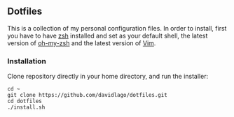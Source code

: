 ## Dotfiles
This is a collection of my personal configuration files. In order to install,
first you have to have [zsh](http://www.zsh.org/) installed and set as your
default shell, the latest version of
[oh-my-zsh](https://github.com/robbyrussell/oh-my-zsh) and the latest version
of [Vim](http://www.vim.org/).

### Installation
Clone repository directly in your home directory, and run the installer:
```
cd ~
git clone https://github.com/davidlago/dotfiles.git
cd dotfiles
./install.sh
```

